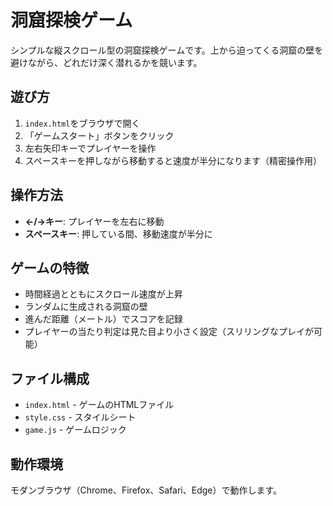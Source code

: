 # 洞窟探検ゲーム

シンプルな縦スクロール型の洞窟探検ゲームです。上から迫ってくる洞窟の壁を避けながら、どれだけ深く潜れるかを競います。

## 遊び方

1. `index.html`をブラウザで開く
2. 「ゲームスタート」ボタンをクリック
3. 左右矢印キーでプレイヤーを操作
4. スペースキーを押しながら移動すると速度が半分になります（精密操作用）

## 操作方法

- **←/→キー**: プレイヤーを左右に移動
- **スペースキー**: 押している間、移動速度が半分に

## ゲームの特徴

- 時間経過とともにスクロール速度が上昇
- ランダムに生成される洞窟の壁
- 進んだ距離（メートル）でスコアを記録
- プレイヤーの当たり判定は見た目より小さく設定（スリリングなプレイが可能）

## ファイル構成

- `index.html` - ゲームのHTMLファイル
- `style.css` - スタイルシート
- `game.js` - ゲームロジック

## 動作環境

モダンブラウザ（Chrome、Firefox、Safari、Edge）で動作します。